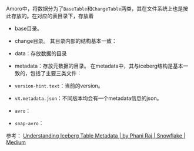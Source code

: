 Amoro中，将数据分为了`BaseTable`和`ChangeTable`两类，其在文件系统上也是按此存放的。在对应的表目录下，存放着
- base目录。
- change目录。
其目录内部的结构基本一致：
- data：存放数据的目录
- metadata：存放元数据的目录。
在metadata中，其与iceberg结构是基本一致的，包括了主要三类文件：

- `version-hint.text`：当前的version。
- `vX.metadata.json`：不同版本均会有一个metadata信息的json。
- `avro`：
- `snap-avro`：


参考：
[Understanding Iceberg Table Metadata | by Phani Raj | Snowflake | Medium](https://medium.com/snowflake/understanding-iceberg-table-metadata-b1209fbcc7c3)